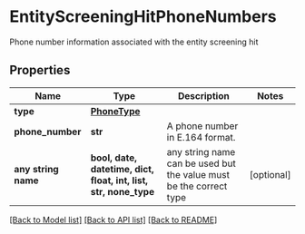 # EntityScreeningHitPhoneNumbers

Phone number information associated with the entity screening hit

## Properties
Name | Type | Description | Notes
------------ | ------------- | ------------- | -------------
**type** | [**PhoneType**](PhoneType.md) |  | 
**phone_number** | **str** | A phone number in E.164 format. | 
**any string name** | **bool, date, datetime, dict, float, int, list, str, none_type** | any string name can be used but the value must be the correct type | [optional]

[[Back to Model list]](../README.md#documentation-for-models) [[Back to API list]](../README.md#documentation-for-api-endpoints) [[Back to README]](../README.md)



